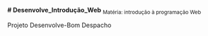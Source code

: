**# Desenvolve_Introdução_Web**
           <sub>Matéria: introdução à programação Web

Projeto Desenvolve-Bom Despacho

